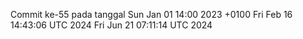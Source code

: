 Commit ke-55 pada tanggal Sun Jan 01 14:00 2023 +0100
Fri Feb 16 14:43:06 UTC 2024
Fri Jun 21 07:11:14 UTC 2024
